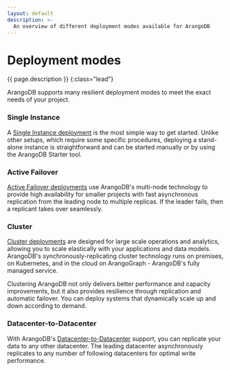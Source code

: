 ```yaml
---
layout: default
description: >-
  An overview of different deployment modes available for ArangoDB
---
```

# Deployment modes

{{ page.description }}
{:class="lead"}

ArangoDB supports many resilient deployment modes to meet the exact needs of
your project. 

### Single Instance

A [Single Instance deployment](architecture-deployment-modes-single-instance.html)
is the most simple way
to get started. Unlike other setups, which require some specific procedures,
deploying a stand-alone instance is straightforward and can be started manually
or by using the ArangoDB Starter tool.   

### Active Failover

[Active Failover deployments](architecture-deployment-modes-active-failover.html)
use ArangoDB's
multi-node technology to provide high availability for smaller projects with
fast asynchronous replication from the leading node to multiple replicas.
If the leader fails, then a replicant takes over seamlessly.

### Cluster

[Cluster deployments](architecture-deployment-modes-cluster-architecture.html)
are designed for large scale
operations and analytics, allowing you to scale elastically with your
applications and data models. ArangoDB's synchronously-replicating cluster
technology runs on premises, on Kubernetes, and in the cloud on ArangoGraph - 
ArangoDB's fully managed service. 

Clustering ArangoDB not only delivers better performance and capacity improvements,
but it also provides resilience through replication and automatic failover.
You can deploy systems that dynamically scale up and down according to demand.

### Datacenter-to-Datacenter

With ArangoDB's [Datacenter-to-Datacenter](arangosync.html) support, you can replicate
your data to any other datacenter. The leading datacenter asynchronously
replicates to any number of following datacenters for optimal write performance.